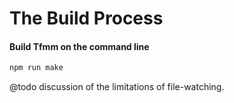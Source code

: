 The Build Process
=================

#### Build Tfmm on the command line

```bash
npm run make
```

@todo discussion of the limitations of file-watching.  

